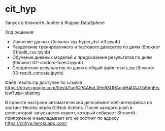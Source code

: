 # cit_hyp
Запуск в блокноте Jupiter в Яндекс.DataSphere

Ход решения:
* Изучение данных (блокнот cip-hyper_dst-off.ipynb)
* Разделение тренировочного и тестового датасетов по дням (блокнот 01-split_csv.ipynb)
* Обучение дневных моделей и предсказание результатов по дням  (блокнот 02-random-forest.ipynb)
* Соединение результатов по дням в общий файл resuls.zip (блокнот 03-result_concate.ipynb)

Файл results.zip доступен по ссылке
https://drive.google.com/file/d/1uefCPAABvL09n6SURAgolH4DAJTbShgE/view?usp=sharing

В проекте настроен автоматический деплоймент веб-интерфейса на хостинг Heroku через GitHub Actions. После каждого push в репозиторий запускается скрипт, который собирает Streamlit-приложение и выкладывает его на хостинг по адресу https://cithyp.herokuapp.com/
